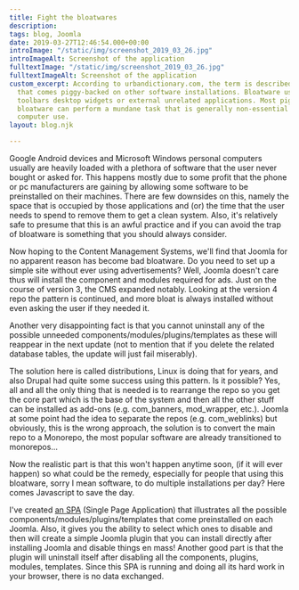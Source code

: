 ```yaml
---
title: Fight the bloatwares
description: 
tags: blog, Joomla
date: 2019-03-27T12:46:54.000+00:00
introImage: "/static/img/screenshot_2019_03_26.jpg"
introImageAlt: Screenshot of the application
fulltextImage: "/static/img/screenshot_2019_03_26.jpg"
fulltextImageAlt: Screenshot of the application
custom_excerpt: According to urbandictionary.com, the term is described as software
  that comes piggy-backed on other software installations. Bloatware usually includes
  toolbars desktop widgets or external unrelated applications. Most piggy-backing
  bloatware can perform a mundane task that is generally non-essential to everyday
  computer use.
layout: blog.njk

---
```

Google Android devices and Microsoft Windows personal computers usually are heavily loaded with a plethora of software that the user never bought or asked for. This happens mostly due to some profit that the phone or pc manufacturers are gaining by allowing some software to be preinstalled on their machines. There are few downsides on this, namely the space that is occupied by those applications and (or) the time that the user needs to spend to remove them to get a clean system. Also, it's relatively safe to presume that this is an awful practice and if you can avoid the trap of bloatware is something that you should always consider.

Now hoping to the Content Management Systems, we'll find that Joomla for no apparent reason has become bad bloatware. Do you need to set up a simple site without ever using advertisements? Well, Joomla doesn't care thus will install the component and modules required for ads. Just on the course of version 3, the CMS expanded notably. Looking at the version 4 repo the pattern is continued, and more bloat is always installed without even asking the user if they needed it.

Another very disappointing fact is that you cannot uninstall any of the possible unneeded components/modules/plugins/templates as these will reappear in the next update (not to mention that if you delete the related database tables, the update will just fail miserably).

The solution here is called distributions, Linux is doing that for years, and also Drupal had quite some success using this pattern. Is it possible? Yes, all and all the only thing that is needed is to rearrange the repo so you get the core part which is the base of the system and then all the other stuff can be installed as add-ons (e.g. com_banners, mod_wrapper, etc.). Joomla at some point had the idea to separate the repos (e.g. com_weblinks) but obviously, this is the wrong approach, the solution is to convert the main repo to a Monorepo, the most popular software are already transitioned to monorepos...

Now the realistic part is that this won't happen anytime soon, (if it will ever happen) so what could be the remedy, especially for people that using this bloatware, sorry I mean software, to do multiple installations per day? Here comes Javascript to save the day.

I've created [an SPA](https://dgrammatiko.github.io/on-a-diet/ "Open the removeFat application") (Single Page Application) that illustrates all the possible components/modules/plugins/templates that come preinstalled on each Joomla. Also, it gives you the ability to select which ones to disable and then will create a simple Joomla plugin that you can install directly after installing Joomla and disable things en mass! Another good part is that the plugin will uninstall itself after disabling all the components, plugins, modules, templates. Since this SPA is running and doing all its hard work in your browser, there is no data exchanged.